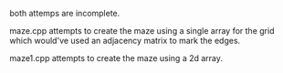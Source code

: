 both attemps are incomplete.

maze.cpp attempts to create the maze using a single array for the grid which would've used an adjacency matrix to mark the edges.

maze1.cpp attempts to create the maze using a 2d array.
